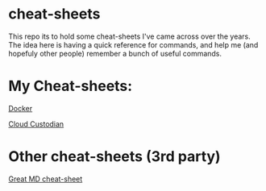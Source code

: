 # cheat-sheets

This repo its to hold some cheat-sheets I've came across over the years.
The idea here is having a quick reference for commands, and help me (and hopefuly other people) remember a bunch of useful commands.

# My Cheat-sheets:

[Docker](https://github.com/gmagella-aws/cheat-sheets/blob/master/cloud-custodian.md)

[Cloud Custodian](https://github.com/gmagella-aws/cheat-sheets/blob/master/cloud-custodian.md)

# Other cheat-sheets (3rd party)

[Great MD cheat-sheet](https://github.com/adam-p/markdown-here/wiki/Markdown-Cheatsheet)